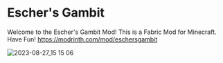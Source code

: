 # Escher's Gambit
Welcome to the Escher's Gambit Mod! This is a Fabric Mod for Minecraft.  Have Fun!
https://modrinth.com/mod/eschersgambit

![2023-08-27_15 15 06](https://github.com/Friedhof5rb/SpaceBlockChess/assets/109278954/99ccd8c8-f6b9-45e1-89bd-711f60932b1a)
